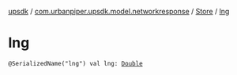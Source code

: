 [upsdk](../../index.md) / [com.urbanpiper.upsdk.model.networkresponse](../index.md) / [Store](index.md) / [lng](./lng.md)

# lng

`@SerializedName("lng") val lng: `[`Double`](https://kotlinlang.org/api/latest/jvm/stdlib/kotlin/-double/index.html)